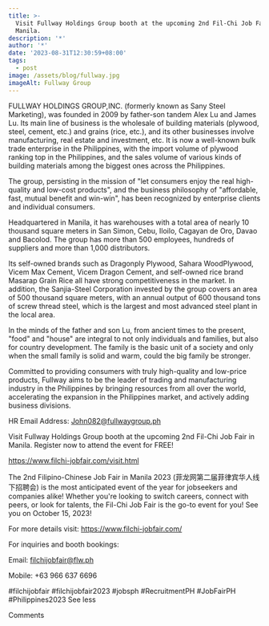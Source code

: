 ```yaml
---
title: >-
  Visit Fullway Holdings Group booth at the upcoming 2nd Fil-Chi Job Fair in
  Manila.
description: '*'
author: '*'
date: '2023-08-31T12:30:59+08:00'
tags:
  - post
image: /assets/blog/fullway.jpg
imageAlt: Fullway Group
---
```

FULLWAY HOLDINGS GROUP,INC. (formerly known as Sany Steel Marketing), was founded in 2009 by father-son tandem Alex Lu and James Lu. Its main line of business is the wholesale of building materials (plywood, steel, cement, etc.) and grains (rice, etc.), and its other businesses involve manufacturing, real estate and investment, etc. It is now a well-known bulk trade enterprise in the Philippines, with the import volume of plywood ranking top in the Philippines, and the sales volume of various kinds of building materials among the biggest ones across the Philippines.



The group, persisting in the mission of "let consumers enjoy the real high-quality and low-cost products", and the business philosophy of "affordable, fast, mutual benefit and win-win", has been recognized by enterprise clients and individual consumers.



Headquartered in Manila, it has warehouses with a total area of nearly 10 thousand square meters in San Simon, Cebu, Iloilo, Cagayan de Oro, Davao and Bacolod. The group has more than 500 employees, hundreds of suppliers and more than 1,000 distributors.



Its self-owned brands such as Dragonply Plywood, Sahara WoodPlywood, Vicem Max Cement, Vicem Dragon Cement, and self-owned rice brand Masarap Grain Rice all have strong competitiveness in the market. In addition, the Sanjia-Steel Corporation invested by the group covers an area of 500 thousand square meters, with an annual output of 600 thousand tons of screw thread steel, which is the largest and most advanced steel plant in the local area.



In the minds of the father and son Lu, from ancient times to the present, "food" and "house" are integral to not only individuals and families, but also for country development. The family is the basic unit of a society and only when the small family is solid and warm, could the big family be stronger.



Committed to providing consumers with truly high-quality and low-price products, Fullway aims to be the leader of trading and manufacturing industry in the Philippines by bringing resources from all over the world, accelerating the expansion in the Philippines market, and actively adding business divisions.



HR Email Address: John082@fullwaygroup.ph

Visit Fullway Holdings Group booth at the upcoming 2nd Fil-Chi Job Fair in Manila. Register now to attend the event for FREE!

<https://www.filchi-jobfair.com/visit.html>



The 2nd Filipino-Chinese Job Fair in Manila 2023 (菲龙网第二届菲律宾华人线下招聘会) is the most anticipated event of the year for jobseekers and companies alike! Whether you're looking to switch careers, connect with peers, or look for talents, the Fil-Chi Job Fair is the go-to event for you! See you on October 15, 2023!



For more details visit: <https://www.filchi-jobfair.com/>

For inquiries and booth bookings:

Email: filchijobfair@flw.ph

Mobile: +63 966 637 6696



\#filchijobfair #filchijobfair2023 #jobsph #RecruitmentPH #JobFairPH #Philippines2023 See less

Comments
